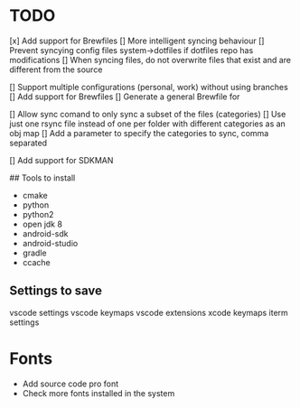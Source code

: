 # TODO

[x] Add support for Brewfiles
[] More intelligent syncing behaviour
	[] Prevent syncying config files system->dotfiles if dotfiles repo has modifications
	[] When syncing files, do not overwrite files that exist and are different from the source

[] Support multiple configurations (personal, work) without using branches
	[] Add support for Brewfiles
	[] Generate a general Brewfile for

[] Allow sync comand to only sync a subset of the files (categories)
	[] Use just one rsync file instead of one per folder with different categories as an obj map
	[] Add a parameter to specify the categories to sync, comma separated

[] Add support for SDKMAN


## Tools to install
* cmake
* python
* python2
* open jdk 8
* android-sdk
* android-studio
* gradle
* ccache

## Settings to save
vscode settings
vscode keymaps
vscode extensions
xcode keymaps
iterm settings

# Fonts
* Add source code pro font
* Check more fonts installed in the system